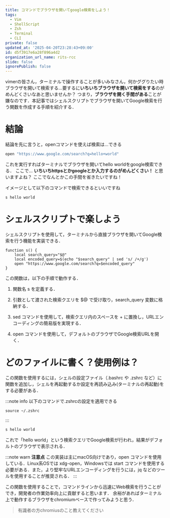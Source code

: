 ```yaml
---
title: コマンドでブラウザを開いてgoogle検索をしよう！
tags:
  - Vim
  - ShellScript
  - Zsh
  - Terminal
  - CLI
private: false
updated_at: '2025-04-20T23:28:43+09:00'
id: d5f3917e6a28f896a4d2
organization_url_name: rits-rcc
slide: false
ignorePublish: false
---
```

vimerの皆さん，ターミナルで操作することが多いみなさん，何かググりたい時ブラウザを開いて検索する...要するに**いちいちブラウザを開いて検索をする**のがめんどくさいなあと思いませんか？
つまり，**ブラウザを開く手間がある**ことが嫌なのです．本記事ではシェルスクリプトでブラウザを開いてGoogle検索を行う関数を作成する手順を紹介する．

# 結論
結論を先に言うと，openコマンドを使えば検索は...できる
```sh
open "https://www.google.com/search?q=hello+world"
```
これを実行すればターミナルでブラウザを開いてhello worldをgoogle検索できる．
ここで...
**いちいちhttpsとかgoogleとか入力するのがめんどくさい！**
と思いますよね？
ここでなんとかこの手間を省きたいですね！

イメージとして以下のコマンドで検索できるといいですね
```sh
s hello world
```


# シェルスクリプトで楽しよう
シェルスクリプトを使用して，ターミナルから直接ブラウザを開いてGoogle検索を行う機能を実装できる．

```~/.zshrc
function s() {
    local search_query="$@"
    local encoded_query=$(echo "$search_query" | sed 's/ /+/g')
    open "https://www.google.com/search?q=$encoded_query"
}
```

この関数は，以下の手順で動作する．

1. 関数名 s を定義する．

2. 引数として渡された検索クエリを $@ で受け取り，search_query 変数に格納する．

3. sed コマンドを使用して，検索クエリ内のスペースを + に置換し，URLエンコーディングの簡易版を実現する．

4. open コマンドを使用して，デフォルトのブラウザでGoogle検索URLを開く．


# どのファイルに書く？使用例は？
この関数を使用するには，シェルの設定ファイル（.bashrc や .zshrc など）に関数を追加し，シェルを再起動するか設定を再読み込み(ターミナルの再起動)をする必要がある．

:::note info
以下のコマンドで.zshrcの設定を適用できる
```
source ~/.zshrc
```
:::


```sh
s hello world
``` 

これで「hello world」という検索クエリでGoogle検索が行われ，結果がデフォルトのブラウザで表示される．

:::note warn
**注意点**
この実装は主にmacOS向けであり，open コマンドを使用している．Linux系OSでは xdg-open，Windowsでは start コマンドを使用する必要がある．また，より堅牢なURLエンコーディングを行うには，jq などのツールを使用することが推奨される．
:::

この関数を使用することで，コマンドラインから迅速にWeb検索を行うことができ，開発者の作業効率向上に貢献すると思います．
余裕があればターミナル上で動作するブラウザをchromiumベースで作ってみようと思う．

> 有識者の方chromiusのこと教えてください
